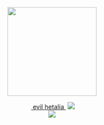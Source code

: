  
 </div> 
<p align="center"> <img src="https://media1.tenor.com/m/pJVRWvDq4moAAAAC/feliciano-vargas-italy-hetalia.gif" width=200> </p> 
<div align="center"> ‎‎‎ ‎<a href="https://rentry.co/evilhetalia"> evil hetalia </a>   ‎ <img src= "https://64.media.tumblr.com/28c2ffd9b7e710ed7e68cb78dff80c17/tumblr_inline_mxtdsuh7zw1rrry1n.png"  </div> 

 
<div align="center">  <img src= "https://i.pinimg.com/originals/f9/c6/f7/f9c6f78ff2aa3e39d1aa9fd9d3752536.gif" </div> 
